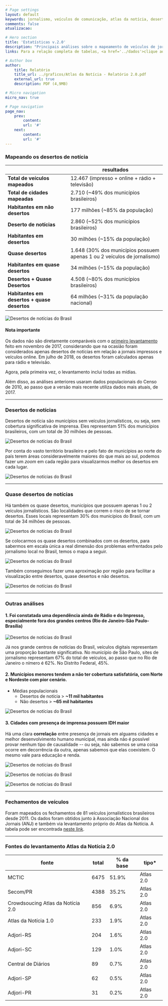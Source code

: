 ```yaml
---
# Page settings
layout: default
keywords: jornalismo, veículos de comunicação, atlas da notícia, desertos de notícias
comments: false
atualizacao:

# Hero section
title: 'Estatísticas v.2.0'
description: "Principais análises sobre o mapeamento de veículos de jornalismo no Brasil."
links: Para a relação completa de tabelas, <a href='../dados'>clique aqui</a>

# Author box
author:
    title: Relatório
    title_url: ../graficos/Atlas da Notícia - Relatório 2.0.pdf
    external_url: true
    description: PDF (4,9MB)

# Micro navigation
micro_nav: true

# Page navigation
page_nav:
    prev:
        content:
        url: '#'
    next:
        content:
        url: '#'
---
```


### Mapeando os desertos de notícia

|                                             | resultados                                                             |
|---------------------------------------------|------------------------------------------------------------------------|
| **Total de veículos mapeados**              | 12.467 (impresso + online + rádio + televisão)                         |
| **Total de cidades mapeadas**               | 2.710 (~49% dos municípios brasileiros)                                |
| **Habitantes em não desertos**              | 177 milhões (~85% da população)                                        |
| **Deserto de notícias**                     | 2.860 (~52% dos municípios brasileiros)                                |
| **Habitantes em desertos**                  | 30 milhões (~15% da população)                                         |
| **Quase desertos**                          | 1.648 (30% dos municípios possuem apenas 1 ou 2 veículos de jornalismo)|
| **Habitantes em quase desertos**            | 34 milhões (~15% da população)                                         |
| **Desertos + Quase Desertos**               | 4.508 (~80% dos municípios brasileiros)                                |
| **Habitantes em desertos + quase desertos** | 64 milhões (~31% da população nacional)                                |

![Desertos de notícias do Brasil](../graficos/graficos_atlas2/charts/atlas2.0_total_por_meio.jpeg)

#### **Nota importante**
Os dados não são diretamente comparáveis com o [primeiro levantamento](../atlas1/) feito em novembro de 2017, considerando que na ocasião foram considerados apenas desertos de notícias em relação a jornais impressos e veículos online. Em julho de 2018, os desertos foram calculados apenas para rádio e televisão.

Agora, pela primeira vez, o levantamento inclui todas as mídias.

Além disso, as análises anteriores usaram dados populacionais do Censo de 2010, ao passo que a versão mais recente utiliza dados mais atuais, de 2017.

---

### Desertos de notícias

Desertos de notícia são municípios sem veículos jornalísticos, ou seja, sem cobertura significativa de imprensa. Eles representam 51% dos municípios brasileiros, com um total de 30 milhões de pessoas.


![Desertos de notícias do Brasil](../graficos/graficos_atlas2/mapas/atlas2_explicado.png)

Por conta do vasto território brasileiro e pelo fato de municípios ao norte do país terem áreas consideravelmente maiores do que mais ao sul, podemos fazer um *zoom* em cada região para visualizarmos melhor os desertos em cada lugar.

![Desertos de notícias do Brasil](../graficos/graficos_atlas2/mapas/atlas2_regioes_aprox_explicado.png)

---

### Quase desertos de notícias

Há também os quase desertos, municípios que possuem apenas 1 ou 2 veículos jornalísticos. São localidades que correm o risco de se tornar desertos. Esses locais representam 30% dos municípios do Brasil, com um total de 34 milhões de pessoas.

![Desertos de notícias do Brasil](../graficos/graficos_atlas2/mapas/desertos_quase_gradual_explicado.png)

Se colocarmos os quase desertos combinados com os desertos, para sabermos em escala única a real dimensão dos problemas enfrentados pelo jornalismo local no Brasil, temos o mapa a seguir.

![Desertos de notícias do Brasil](../graficos/graficos_atlas2/mapas/desertos_quase_combinados_explicado.png)

Também conseguimos fazer uma aproximação por região para facilitar a visualização entre desertos, quase desertos e não desertos.

![Desertos de notícias do Brasil](../graficos/graficos_atlas2/mapas/quase_desertos_regioes_zoom_explicado.png)

---

### Outras análises

#### 1. Foi constatada uma dependência ainda de Rádio e do Impresso, especialmente fora dos grandes centros (Rio de Janeiro-São Paulo-Brasília)

![Desertos de notícias do Brasil](../graficos/graficos_atlas2/charts/atlas2.0_pct_sobre_base_por_meio.jpeg)

Já nos grande centros de notícias do Brasil, veículos digitais representam uma proporção bastante significativa. No município de São Paulo, sites de jornalismo representam 67% do total de veículos, ao passo que no Rio de Janeiro o nímero é 62%. No Distrito Federal, 45%.

#### 2. Municípios menores tendem a não ter cobertura satisfatória, com Norte e Nordeste com pior cenário.

- Médias populacionais
    - Desertos de notícia > **~11 mil habitantes**
    - Não desertos > **~65 mil habitantes**

![Desertos de notícias do Brasil](../graficos/graficos_atlas2/charts/desertos_regioes.png)

#### 3. Cidades com presença de imprensa possuem IDH maior

Há uma clara **correlação** entre presença de jornais em alguams cidades e melhor desenvolvimento humano municipal, mas ainda não é possível provar nenhum tipo de causalidade -- ou seja, não sabemos se uma coisa ocorre em decorrência da outra, apenas sabemos que elas coexistem. O mesmo vale para educação e renda.

![Desertos de notícias do Brasil](../graficos/graficos_atlas2/charts/idhm_presenca_jornalismo.png)


![Desertos de notícias do Brasil](../graficos/graficos_atlas2/charts/escolaridade_presenca_jornalismo.png)

![Desertos de notícias do Brasil](../graficos/graficos_atlas2/charts/renda_presenca_jornalismo.png)

---

### Fechamentos de veículos

Foram mapeados os fechamentos de 81 veículos jornalísticos brasileiros desde 2011. Os dados foram obtidos junto à Associação Nacional dos Jornais (ANJ) e também via levantamento próprio do Atlas da Notícia. A tabela pode ser encontrada [neste link](https://docs.google.com/spreadsheets/d/11EQAr1iCr9QUYeL8RGrOxiKA71e45xemzUMZZ3KGcBs/edit#gid=762283206).

---

### Fontes do levantamento Atlas da Notícia 2.0



| fonte                             | total | % da base | tipo*     |
|-----------------------------------|-------|-----------|-----------|
| MCTIC                             | 6475  | 51.9%     | Atlas 2.0 |
| Secom/PR                          | 4388  | 35.2%     | Atlas 2.0 |
| Crowdsoucing Atlas da Notícia 2.0 | 856   | 6.9%      | Atlas 2.0 |
| Atlas da Notícia 1.0              | 233   | 1.9%      | Atlas 2.0 |
| Adjori-RS                         | 204   | 1.6%      | Atlas 2.0 |
| Adjori-SC                         | 129   | 1.0%      | Atlas 2.0 |
| Central de Diários                | 89    | 0.7%      | Atlas 2.0 |
| Adjori-SP                         | 62    | 0.5%      | Atlas 2.0 |
| Adjori-PR                         | 31    | 0.2%      | Atlas 2.0 |
